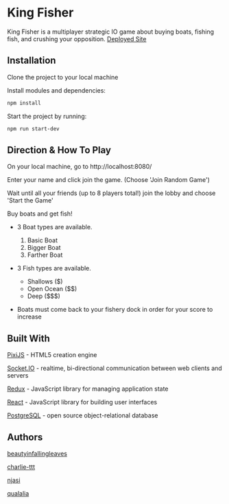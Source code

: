 # King Fisher

King Fisher is a multiplayer strategic IO game about buying boats, fishing fish, and crushing your opposition.
[Deployed Site](https://kingfishergame.herokuapp.com/)

## Installation

Clone the project to your local machine

Install modules and dependencies:

```bash
npm install
```

Start the project by running:

```bash
npm run start-dev
```

## Direction & How To Play

On your local machine, go to http://localhost:8080/

Enter your name and click join the game. (Choose 'Join Random Game')

Wait until all your friends (up to 8 players total!) join the lobby and choose 'Start the Game'

Buy boats and get fish!

* 3 Boat types are available.

  1.  Basic Boat
  2.  Bigger Boat
  3.  Farther Boat

* 3 Fish types are available.

  * Shallows (\$)
  * Open Ocean (\$\$)
  * Deep (\$\$\$)

* Boats must come back to your fishery dock in order for your score to increase

## Built With

[PixiJS](https://pixijs.io/) - HTML5 creation engine

[Socket.IO](https://socket.io/) - realtime, bi-directional communication between web clients and servers

[Redux](https://redux.js.org/) - JavaScript library for managing application state

[React](https://reactjs.org/) - JavaScript library for building user interfaces

[PostgreSQL](https://www.postgresql.org/) - open source object-relational database

## Authors

[beautyinfallingleaves](https://github.com/beautyinfallingleaves)

[charlie-ttt](https://github.com/charlie-ttt)

[njasi](https://github.com/njasi)

[qualalia](https://github.com/qualalia)
